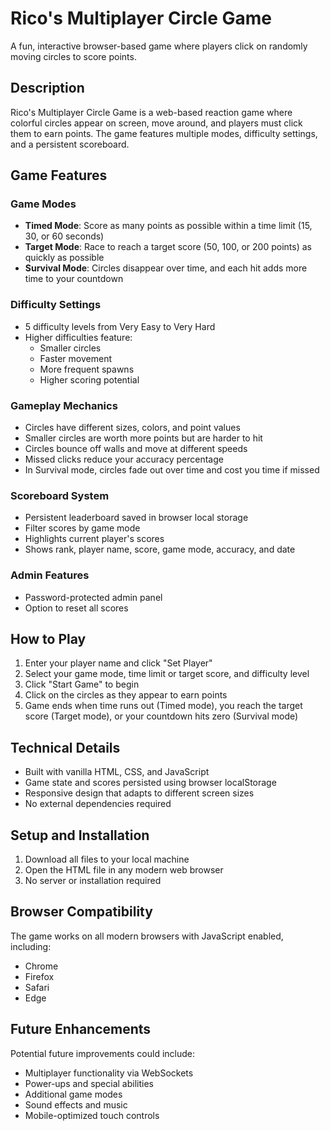 # Rico's Multiplayer Circle Game

A fun, interactive browser-based game where players click on randomly moving circles to score points.

## Description

Rico's Multiplayer Circle Game is a web-based reaction game where colorful circles appear on screen, move around, and players must click them to earn points. The game features multiple modes, difficulty settings, and a persistent scoreboard.

## Game Features

### Game Modes
- **Timed Mode**: Score as many points as possible within a time limit (15, 30, or 60 seconds)
- **Target Mode**: Race to reach a target score (50, 100, or 200 points) as quickly as possible
- **Survival Mode**: Circles disappear over time, and each hit adds more time to your countdown

### Difficulty Settings
- 5 difficulty levels from Very Easy to Very Hard
- Higher difficulties feature:
  - Smaller circles
  - Faster movement
  - More frequent spawns
  - Higher scoring potential

### Gameplay Mechanics
- Circles have different sizes, colors, and point values
- Smaller circles are worth more points but are harder to hit
- Circles bounce off walls and move at different speeds
- Missed clicks reduce your accuracy percentage
- In Survival mode, circles fade out over time and cost you time if missed

### Scoreboard System
- Persistent leaderboard saved in browser local storage
- Filter scores by game mode
- Highlights current player's scores
- Shows rank, player name, score, game mode, accuracy, and date

### Admin Features
- Password-protected admin panel
- Option to reset all scores

## How to Play

1. Enter your player name and click "Set Player"
2. Select your game mode, time limit or target score, and difficulty level
3. Click "Start Game" to begin
4. Click on the circles as they appear to earn points
5. Game ends when time runs out (Timed mode), you reach the target score (Target mode), or your countdown hits zero (Survival mode)

## Technical Details

- Built with vanilla HTML, CSS, and JavaScript
- Game state and scores persisted using browser localStorage
- Responsive design that adapts to different screen sizes
- No external dependencies required

## Setup and Installation

1. Download all files to your local machine
2. Open the HTML file in any modern web browser
3. No server or installation required

## Browser Compatibility

The game works on all modern browsers with JavaScript enabled, including:
- Chrome
- Firefox
- Safari
- Edge

## Future Enhancements

Potential future improvements could include:
- Multiplayer functionality via WebSockets
- Power-ups and special abilities
- Additional game modes
- Sound effects and music
- Mobile-optimized touch controls
